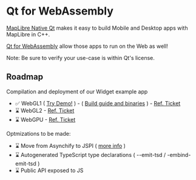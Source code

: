# Qt for WebAssembly

[MapLibre Native Qt](https://github.com/maplibre/maplibre-native-qt) makes it easy to build Mobile and Desktop apps with MapLibre in C++.

[Qt for WebAssembly](https://doc.qt.io/qt-6/wasm.html) allow those apps to run on the Web as well!

Note: Be sure to verify your use-case is within Qt's license.

## Roadmap
Compilation and deployment of our Widget example app
- ✅ WebGL1 ( [Try Demo!](https://birkskyum-maplibre-native-wasm.pages.dev/qt-for-webassembly/webgl1-from-opengl2-legacy-renderer/) ) - ( [Build guide and binaries](./webgl1-from-opengl2-legacy-renderer/README.md) ) - [Ref. Ticket](https://github.com/maplibre/maplibre-native-qt/issues/49)
- ⌛ WebGL2 - [Ref. Ticket
](https://github.com/maplibre/maplibre-native-qt/issues/147)
- ⌛ WebGPU - [Ref. Ticket
](https://github.com/maplibre/maplibre-native-qt/issues/153)

Optmizations to be made:
- ⌛ Move from Asynchify to JSPI ( [more info](https://v8.dev/blog/jspi) )
- ⌛ Autogenerated TypeScript type declarations ( --emit-tsd / -embind-emit-tsd )
- ⌛ Public API exposed to JS